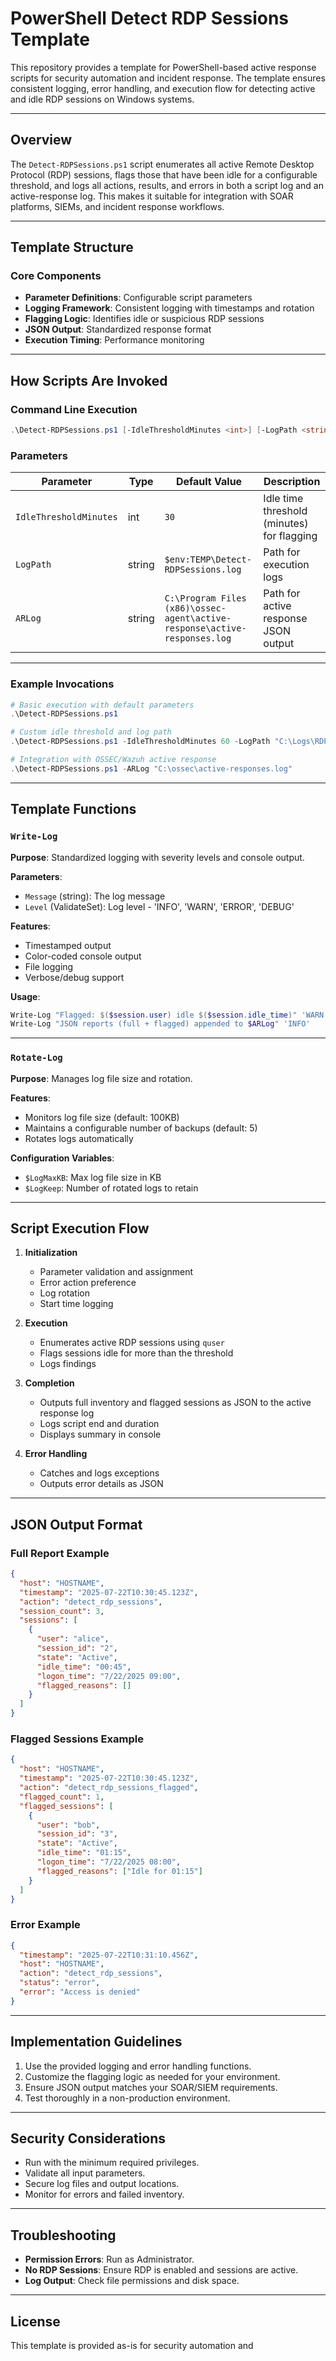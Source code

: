 # PowerShell Detect RDP Sessions Template

This repository provides a template for PowerShell-based active response scripts for security automation and incident response. The template ensures consistent logging, error handling, and execution flow for detecting active and idle RDP sessions on Windows systems.

---

## Overview

The `Detect-RDPSessions.ps1` script enumerates all active Remote Desktop Protocol (RDP) sessions, flags those that have been idle for a configurable threshold, and logs all actions, results, and errors in both a script log and an active-response log. This makes it suitable for integration with SOAR platforms, SIEMs, and incident response workflows.

---

## Template Structure

### Core Components

- **Parameter Definitions**: Configurable script parameters
- **Logging Framework**: Consistent logging with timestamps and rotation
- **Flagging Logic**: Identifies idle or suspicious RDP sessions
- **JSON Output**: Standardized response format
- **Execution Timing**: Performance monitoring

---

## How Scripts Are Invoked

### Command Line Execution

```powershell
.\Detect-RDPSessions.ps1 [-IdleThresholdMinutes <int>] [-LogPath <string>] [-ARLog <string>]
```

### Parameters

| Parameter            | Type   | Default Value                                                    | Description                                  |
|----------------------|--------|------------------------------------------------------------------|----------------------------------------------|
| `IdleThresholdMinutes` | int  | `30`                                                             | Idle time threshold (minutes) for flagging   |
| `LogPath`            | string | `$env:TEMP\Detect-RDPSessions.log`                               | Path for execution logs                      |
| `ARLog`              | string | `C:\Program Files (x86)\ossec-agent\active-response\active-responses.log` | Path for active response JSON output         |

---

### Example Invocations

```powershell
# Basic execution with default parameters
.\Detect-RDPSessions.ps1

# Custom idle threshold and log path
.\Detect-RDPSessions.ps1 -IdleThresholdMinutes 60 -LogPath "C:\Logs\RDP.log"

# Integration with OSSEC/Wazuh active response
.\Detect-RDPSessions.ps1 -ARLog "C:\ossec\active-responses.log"
```

---

## Template Functions

### `Write-Log`
**Purpose**: Standardized logging with severity levels and console output.

**Parameters**:
- `Message` (string): The log message
- `Level` (ValidateSet): Log level - 'INFO', 'WARN', 'ERROR', 'DEBUG'

**Features**:
- Timestamped output
- Color-coded console output
- File logging
- Verbose/debug support

**Usage**:
```powershell
Write-Log "Flagged: $($session.user) idle $($session.idle_time)" 'WARN'
Write-Log "JSON reports (full + flagged) appended to $ARLog" 'INFO'
```

---

### `Rotate-Log`
**Purpose**: Manages log file size and rotation.

**Features**:
- Monitors log file size (default: 100KB)
- Maintains a configurable number of backups (default: 5)
- Rotates logs automatically

**Configuration Variables**:
- `$LogMaxKB`: Max log file size in KB
- `$LogKeep`: Number of rotated logs to retain

---

## Script Execution Flow

1. **Initialization**
   - Parameter validation and assignment
   - Error action preference
   - Log rotation
   - Start time logging

2. **Execution**
   - Enumerates active RDP sessions using `quser`
   - Flags sessions idle for more than the threshold
   - Logs findings

3. **Completion**
   - Outputs full inventory and flagged sessions as JSON to the active response log
   - Logs script end and duration
   - Displays summary in console

4. **Error Handling**
   - Catches and logs exceptions
   - Outputs error details as JSON

---

## JSON Output Format

### Full Report Example

```json
{
  "host": "HOSTNAME",
  "timestamp": "2025-07-22T10:30:45.123Z",
  "action": "detect_rdp_sessions",
  "session_count": 3,
  "sessions": [
    {
      "user": "alice",
      "session_id": "2",
      "state": "Active",
      "idle_time": "00:45",
      "logon_time": "7/22/2025 09:00",
      "flagged_reasons": []
    }
  ]
}
```

### Flagged Sessions Example

```json
{
  "host": "HOSTNAME",
  "timestamp": "2025-07-22T10:30:45.123Z",
  "action": "detect_rdp_sessions_flagged",
  "flagged_count": 1,
  "flagged_sessions": [
    {
      "user": "bob",
      "session_id": "3",
      "state": "Active",
      "idle_time": "01:15",
      "logon_time": "7/22/2025 08:00",
      "flagged_reasons": ["Idle for 01:15"]
    }
  ]
}
```

### Error Example

```json
{
  "timestamp": "2025-07-22T10:31:10.456Z",
  "host": "HOSTNAME",
  "action": "detect_rdp_sessions",
  "status": "error",
  "error": "Access is denied"
}
```

---

## Implementation Guidelines

1. Use the provided logging and error handling functions.
2. Customize the flagging logic as needed for your environment.
3. Ensure JSON output matches your SOAR/SIEM requirements.
4. Test thoroughly in a non-production environment.

---

## Security Considerations

- Run with the minimum required privileges.
- Validate all input parameters.
- Secure log files and output locations.
- Monitor for errors and failed inventory.

---

## Troubleshooting

- **Permission Errors**: Run as Administrator.
- **No RDP Sessions**: Ensure RDP is enabled and sessions are active.
- **Log Output**: Check file permissions and disk space.

---

## License

This template is provided as-is for security automation and
